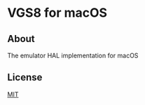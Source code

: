 # VGS8 for macOS

## About

The emulator HAL implementation for macOS

## License

[MIT](LICENSE.txt)

